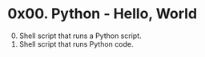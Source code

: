 # 0x00. Python - Hello, World
0. Shell script that runs a Python script.
1. Shell script that runs Python code.
